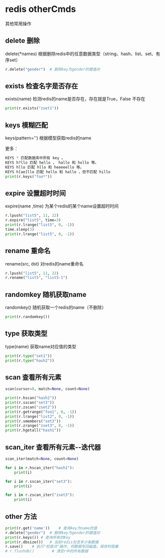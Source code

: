 # redis otherCmds

其他常用操作


## delete 删除

delete(*names)
根据删除redis中的任意数据类型（string、hash、list、set、有序set）
```py
r.delete("gender")  # 删除key为gender的键值对
```

## exists 检查名字是否存在

exists(name)
检测redis的name是否存在，存在就是True，False 不存在
```py
print(r.exists("zset1"))
```

## keys 模糊匹配

keys(pattern='')
根据模型获取redis的name

更多：
```py
KEYS * 匹配数据库中所有 key 。
KEYS h?llo 匹配 hello ， hallo 和 hxllo 等。
KEYS hllo 匹配 hllo 和 heeeeello 等。
KEYS h[ae]llo 匹配 hello 和 hallo ，但不匹配 hillo
print(r.keys("foo*"))
```

## expire 设置超时时间

expire(name ,time)
为某个redis的某个name设置超时时间
```py
r.lpush("list5", 11, 22)
r.expire("list5", time=3)
print(r.lrange("list5", 0, -1))
time.sleep(3)
print(r.lrange("list5", 0, -1))
```

## rename 重命名

rename(src, dst)
对redis的name重命名
```py
r.lpush("list5", 11, 22)
r.rename("list5", "list5-1")
```

## randomkey 随机获取name

randomkey()
随机获取一个redis的name（不删除）
```py
print(r.randomkey())
```

## type 获取类型

type(name)
获取name对应值的类型
```py
print(r.type("set1"))
print(r.type("hash2"))
```

## scan 查看所有元素

```py
scan(cursor=0, match=None, count=None)

print(r.hscan("hash2"))
print(r.sscan("set3"))
print(r.zscan("zset2"))
print(r.getrange("foo1", 0, -1))
print(r.lrange("list2", 0, -1))
print(r.smembers("set3"))
print(r.zrange("zset3", 0, -1))
print(r.hgetall("hash1"))
```

## scan_iter 查看所有元素--迭代器


```py
scan_iter(match=None, count=None)

for i in r.hscan_iter("hash1"):
    print(i)

for i in r.sscan_iter("set3"):
    print(i)

for i in r.zscan_iter("zset3"):
    print(i)
```


## other 方法

```py
print(r.get('name'))    # 查询key为name的值
r.delete("gender")  # 删除key为gender的键值对
print(r.keys()) # 查询所有的Key
print(r.dbsize())   # 当前redis包含多少条数据
r.save()    # 执行"检查点"操作，将数据写回磁盘。保存时阻塞
# r.flushdb()        # 清空r中的所有数据
```
